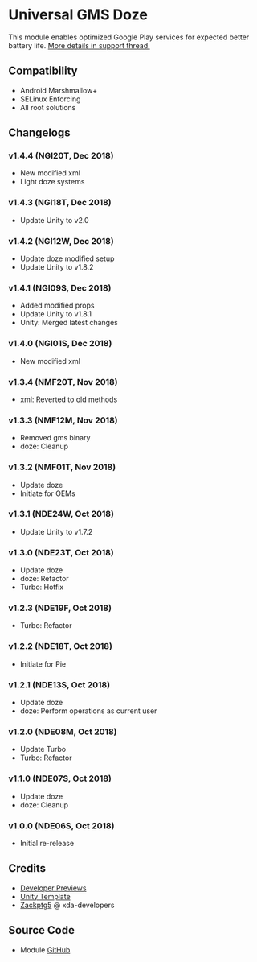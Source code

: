 # Universal GMS Doze
This module enables optimized Google Play services for expected better battery life. [More details in support thread.](https://forum.xda-developers.com/apps/magisk/module-universal-gms-doze-t3853710)

## Compatibility
- Android Marshmallow+
- SELinux Enforcing
- All root solutions

## Changelogs
### v1.4.4 (NGI20T, Dec 2018)
- New modified xml
- Light doze systems

### v1.4.3 (NGI18T, Dec 2018)
- Update Unity to v2.0

### v1.4.2 (NGI12W, Dec 2018)
- Update doze modified setup
- Update Unity to v1.8.2

### v1.4.1 (NGI09S, Dec 2018)
- Added modified props
- Update Unity to v1.8.1
- Unity: Merged latest changes

### v1.4.0 (NGI01S, Dec 2018)
- New modified xml

### v1.3.4 (NMF20T, Nov 2018)
- xml: Reverted to old methods

### v1.3.3 (NMF12M, Nov 2018)
- Removed gms binary
- doze: Cleanup

### v1.3.2 (NMF01T, Nov 2018)
- Update doze
- Initiate for OEMs

### v1.3.1 (NDE24W, Oct 2018)
- Update Unity to v1.7.2

### v1.3.0 (NDE23T, Oct 2018)
- Update doze
- doze: Refactor
- Turbo: Hotfix

### v1.2.3 (NDE19F, Oct 2018)
- Turbo: Refactor

### v1.2.2 (NDE18T, Oct 2018)
- Initiate for Pie

### v1.2.1 (NDE13S, Oct 2018)
- Update doze
- doze: Perform operations as current user

### v1.2.0 (NDE08M, Oct 2018)
- Update Turbo
- Turbo: Refactor

### v1.1.0 (NDE07S, Oct 2018)
- Update doze
- doze: Cleanup

### v1.0.0 (NDE06S, Oct 2018)
- Initial re-release

## Credits
- [Developer Previews](https://developer.android.com/topic/performance/power/)
- [Unity Template](https://github.com/Zackptg5/Unity)
- [Zackptg5](https://forum.xda-developers.com/member.php?u=6037748) @ xda-developers

## Source Code
- Module [GitHub](https://github.com/gloeyisk/UniversalGMSDoze)
